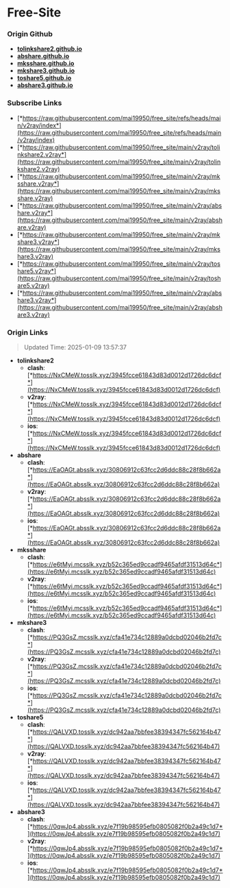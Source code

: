 # Free-Site

### Origin Github

- [**tolinkshare2.github.io**](https://github.com/tolinkshare2/tolinkshare2.github.io)
- [**abshare.github.io**](https://github.com/abshare/abshare.github.io)
- [**mksshare.github.io**](https://github.com/mksshare/mksshare.github.io)
- [**mkshare3.github.io**](https://github.com/mkshare3/mkshare3.github.io)
- [**toshare5.github.io**](https://github.com/toshare5/toshare5.github.io)
- [**abshare3.github.io**](https://github.com/abshare3/abshare3.github.io)

### Subscribe Links

- [*https://raw.githubusercontent.com/mai19950/free_site/refs/heads/main/v2ray/index*](https://raw.githubusercontent.com/mai19950/free_site/refs/heads/main/v2ray/index)
- [*https://raw.githubusercontent.com/mai19950/free_site/main/v2ray/tolinkshare2.v2ray*](https://raw.githubusercontent.com/mai19950/free_site/main/v2ray/tolinkshare2.v2ray)
- [*https://raw.githubusercontent.com/mai19950/free_site/main/v2ray/mksshare.v2ray*](https://raw.githubusercontent.com/mai19950/free_site/main/v2ray/mksshare.v2ray)
- [*https://raw.githubusercontent.com/mai19950/free_site/main/v2ray/abshare.v2ray*](https://raw.githubusercontent.com/mai19950/free_site/main/v2ray/abshare.v2ray)
- [*https://raw.githubusercontent.com/mai19950/free_site/main/v2ray/mkshare3.v2ray*](https://raw.githubusercontent.com/mai19950/free_site/main/v2ray/mkshare3.v2ray)
- [*https://raw.githubusercontent.com/mai19950/free_site/main/v2ray/toshare5.v2ray*](https://raw.githubusercontent.com/mai19950/free_site/main/v2ray/toshare5.v2ray)
- [*https://raw.githubusercontent.com/mai19950/free_site/main/v2ray/abshare3.v2ray*](https://raw.githubusercontent.com/mai19950/free_site/main/v2ray/abshare3.v2ray)

### Origin Links

> Updated Time: 2025-01-09 13:57:37

- **tolinkshare2**
  - **clash**: [*https://NxCMeW.tosslk.xyz/3945fcce61843d83d0012d1726dc6dcf*](https://NxCMeW.tosslk.xyz/3945fcce61843d83d0012d1726dc6dcf)
  - **v2ray**: [*https://NxCMeW.tosslk.xyz/3945fcce61843d83d0012d1726dc6dcf*](https://NxCMeW.tosslk.xyz/3945fcce61843d83d0012d1726dc6dcf)
  - **ios**: [*https://NxCMeW.tosslk.xyz/3945fcce61843d83d0012d1726dc6dcf*](https://NxCMeW.tosslk.xyz/3945fcce61843d83d0012d1726dc6dcf)
- **abshare**
  - **clash**: [*https://EaOAGt.absslk.xyz/30806912c63fcc2d6ddc88c28f8b662a*](https://EaOAGt.absslk.xyz/30806912c63fcc2d6ddc88c28f8b662a)
  - **v2ray**: [*https://EaOAGt.absslk.xyz/30806912c63fcc2d6ddc88c28f8b662a*](https://EaOAGt.absslk.xyz/30806912c63fcc2d6ddc88c28f8b662a)
  - **ios**: [*https://EaOAGt.absslk.xyz/30806912c63fcc2d6ddc88c28f8b662a*](https://EaOAGt.absslk.xyz/30806912c63fcc2d6ddc88c28f8b662a)
- **mksshare**
  - **clash**: [*https://e6tMyi.mcsslk.xyz/b52c365ed9ccadf9465afdf31513d64c*](https://e6tMyi.mcsslk.xyz/b52c365ed9ccadf9465afdf31513d64c)
  - **v2ray**: [*https://e6tMyi.mcsslk.xyz/b52c365ed9ccadf9465afdf31513d64c*](https://e6tMyi.mcsslk.xyz/b52c365ed9ccadf9465afdf31513d64c)
  - **ios**: [*https://e6tMyi.mcsslk.xyz/b52c365ed9ccadf9465afdf31513d64c*](https://e6tMyi.mcsslk.xyz/b52c365ed9ccadf9465afdf31513d64c)
- **mkshare3**
  - **clash**: [*https://PQ3GsZ.mcsslk.xyz/cfa41e734c12889a0dcbd02046b2fd7c*](https://PQ3GsZ.mcsslk.xyz/cfa41e734c12889a0dcbd02046b2fd7c)
  - **v2ray**: [*https://PQ3GsZ.mcsslk.xyz/cfa41e734c12889a0dcbd02046b2fd7c*](https://PQ3GsZ.mcsslk.xyz/cfa41e734c12889a0dcbd02046b2fd7c)
  - **ios**: [*https://PQ3GsZ.mcsslk.xyz/cfa41e734c12889a0dcbd02046b2fd7c*](https://PQ3GsZ.mcsslk.xyz/cfa41e734c12889a0dcbd02046b2fd7c)
- **toshare5**
  - **clash**: [*https://QALVXD.tosslk.xyz/dc942aa7bbfee38394347fc562164b47*](https://QALVXD.tosslk.xyz/dc942aa7bbfee38394347fc562164b47)
  - **v2ray**: [*https://QALVXD.tosslk.xyz/dc942aa7bbfee38394347fc562164b47*](https://QALVXD.tosslk.xyz/dc942aa7bbfee38394347fc562164b47)
  - **ios**: [*https://QALVXD.tosslk.xyz/dc942aa7bbfee38394347fc562164b47*](https://QALVXD.tosslk.xyz/dc942aa7bbfee38394347fc562164b47)
- **abshare3**
  - **clash**: [*https://0qwJp4.absslk.xyz/e7f19b98595efb0805082f0b2a49c1d7*](https://0qwJp4.absslk.xyz/e7f19b98595efb0805082f0b2a49c1d7)
  - **v2ray**: [*https://0qwJp4.absslk.xyz/e7f19b98595efb0805082f0b2a49c1d7*](https://0qwJp4.absslk.xyz/e7f19b98595efb0805082f0b2a49c1d7)
  - **ios**: [*https://0qwJp4.absslk.xyz/e7f19b98595efb0805082f0b2a49c1d7*](https://0qwJp4.absslk.xyz/e7f19b98595efb0805082f0b2a49c1d7)
